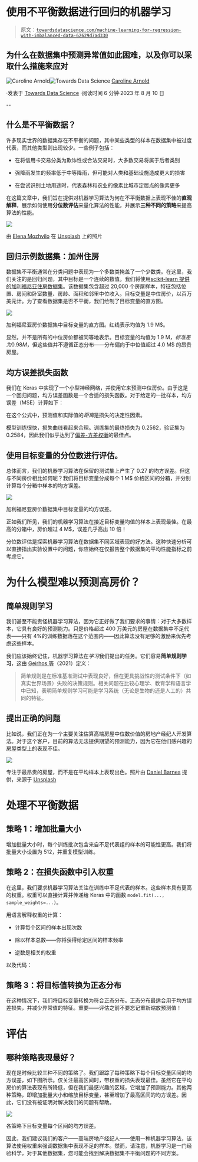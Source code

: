 # 使用不平衡数据进行回归的机器学习

> 原文：[`towardsdatascience.com/machine-learning-for-regression-with-imbalanced-data-62629d7ad330`](https://towardsdatascience.com/machine-learning-for-regression-with-imbalanced-data-62629d7ad330)

## 为什么在数据集中预测异常值如此困难，以及你可以采取什么措施来应对

[](https://medium.com/@caroline.arnold_63207?source=post_page-----62629d7ad330--------------------------------)![Caroline Arnold](https://medium.com/@caroline.arnold_63207?source=post_page-----62629d7ad330--------------------------------)[](https://towardsdatascience.com/?source=post_page-----62629d7ad330--------------------------------)![Towards Data Science](https://towardsdatascience.com/?source=post_page-----62629d7ad330--------------------------------) [Caroline Arnold](https://medium.com/@caroline.arnold_63207?source=post_page-----62629d7ad330--------------------------------)

·发表于 [Towards Data Science](https://towardsdatascience.com/?source=post_page-----62629d7ad330--------------------------------) ·阅读时间 6 分钟·2023 年 8 月 10 日

--

## 什么是不平衡数据？

许多现实世界的数据集存在不平衡的问题，其中某些类型的样本在数据集中被过度代表，而其他类型则出现较少。一些例子包括：

+   在将信用卡交易分类为欺诈性或合法交易时，大多数交易将属于后者类别

+   强降雨发生的频率低于中等降雨，但可能对人类和基础设施造成更大的损害

+   在尝试识别土地用途时，代表森林和农业的像素比城市定居点的像素更多

在这篇文章中，我们旨在提供对机器学习算法为何在不平衡数据上表现不佳的**直观解释**，展示如何使用**分位数评估**来量化算法的性能，并展示**三种不同的策略**来提高算法的性能。

![](img/9d2254efcdffa0b4fe4ec4c5e2a0b963.png)

由 [Elena Mozhvilo](https://unsplash.com/@miracleday?utm_source=medium&utm_medium=referral) 在 [Unsplash](https://unsplash.com/?utm_source=medium&utm_medium=referral) 上的照片

## 回归示例数据集：加州住房

数据集不平衡通常在分类问题中表现为一个多数类掩盖了一个少数类。在这里，我们关注的是回归问题，其中目标是一个连续的数值。我们将使用[scikit-learn 提供的加利福尼亚住房数据集](https://inria.github.io/scikit-learn-mooc/python_scripts/datasets_california_housing.html)。该数据集包含超过 20,000 个房屋样本，特征包括位置、房间和卧室数量、房龄、面积和邻里中位收入。目标变量是中位房价，以百万美元计。为了查看数据集是否不平衡，我们绘制了目标变量的直方图。

![](img/ccc961d4624f87c271a695ad5f09304b.png)

加利福尼亚房价数据集中目标变量的直方图。红线表示均值为 1.9 M$。

显然，并不是所有的中位房价都被同等地表示。目标变量的均值为 1.9 M$，标准差为 0.98 M$，但这些值并不遵循正态分布——分布偏向于中位值超过 4.0 M$ 的昂贵房屋。

## 均方误差损失函数

我们在 Keras 中实现了一个小型神经网络，并使用它来预测中位房价。由于这是一个回归问题，均方误差函数是一个合适的损失函数。对于给定的一批样本，均方误差（MSE）计算如下：

在这个公式中，预测值和实际值的*距离*是损失的决定性因素。

模型训练很快，损失曲线看起来合理。训练集的最终损失为 0.2562，验证集为 0.2584，因此我们似乎达到了[偏差-方差权衡](https://machinelearningmastery.com/gentle-introduction-to-the-bias-variance-trade-off-in-machine-learning/)的最佳点。

## 使用目标变量的分位数进行评估。

总体而言，我们的机器学习算法在保留的测试集上产生了 0.27 的均方误差。但这与不同房价相比如何呢？我们将目标变量分成每个 1 M$ 价格区间的分箱，并分别计算每个分箱中样本的均方误差。

![](img/fc64c360349e79022a6e5f07c7298f39.png)

加利福尼亚房价数据集中目标变量的均方误差。

正如我们所见，我们的机器学习算法在接近目标变量均值的样本上表现最佳。在最高的分箱中，房价超过 4 M$，误差几乎高出 10 倍！

分位数评估是探索机器学习算法在数据集不同区域表现的好方法。这种快速分析可以直接指出实验设置中的问题，你应始终在仅报告整个数据集的平均性能指标之前考虑它。

# 为什么模型难以预测高房价？

## 简单规则学习

我们甚至不能责怪机器学习算法，因为它正好做了我们要求的事情：对于大多数样本，它具有良好的预测能力。只是价格超过 400 万美元的房屋在数据集中不足代表——只有 4%的训练数据落在这个范围内——因此算法没有足够的激励来优先考虑这些样本。

我们应该始终记住，机器学习算法在*学习*我们提出的任务。它们容易**简单规则学习**，这由 [Geirhos 等](https://arxiv.org/pdf/2004.07780.pdf&quot;Bayesian)（2021）定义：

> 简单规则是在标准基准测试中表现良好，但在更具挑战性的测试条件下（如真实世界场景）失败的决策规则。相关问题在比较心理学、教育学和语言学中已知，表明简单规则学习可能是学习系统（无论是生物的还是人工的）共同的特征。

## 提出正确的问题

比如说，我们正在为一个主要关注估算高端房屋中位数价值的房地产经纪人开发算法。对于这个客户，目前的算法无法提供期望的预测能力，因为它在他们感兴趣的房屋类型上的表现不佳。

![](img/1d976cae41d9860568ef124bb8c0789b.png)

专注于最昂贵的房屋，而不是在平均样本上表现出色。照片由 [Daniel Barnes](https://unsplash.com/@dannybarness?utm_source=medium&utm_medium=referral) 提供，来源于 [Unsplash](https://unsplash.com/?utm_source=medium&utm_medium=referral)

# 处理不平衡数据

## 策略 1：增加批量大小

增加批量大小时，每个训练批次包含来自不足代表组的样本的可能性更高。我们将批量大小设置为 512，并重复模型训练。

## 策略 2：在损失函数中引入权重

在这里，我们要求机器学习算法关注在训练中不足代表的样本。这些样本具有更高的权重。权重可以直接计算并传递给 Keras 中的函数 `model.fit(..., sample_weights=...)`。

用语言解释权重的计算：

+   计算每个区间的样本出现次数

+   除以样本总数——你将获得给定区间的样本频率

+   逆数是相关的权重

以及代码：

## 策略 3：将目标值转换为正态分布

在这种情况下，我们将目标变量转换为符合正态分布。正态分布最适合用于均方误差损失，并减少异常值的特征。重要——评估之前不要忘记重新缩放预测值！

# 评估

## 哪种策略表现最好？

现在是时候比较三种不同的策略了。我们跟踪了每种策略下每个目标变量区间的均方误差，如下图所示。仅关注最高区间时，带权重的损失表现最佳。虽然它在平均房价的算法表现有所降低，但在我们最感兴趣的区域，它增加了预测能力。其他两种策略，即增加批量大小和缩放目标变量，甚至增加了最高区间的均方误差。因此，它们没有被证明对解决我们的问题有帮助。

![](img/5bcbe3d073854ce52b0977281dd54778.png)

各策略下目标变量每个区间的均方误差。

因此，我们建议我们的客户——高端房地产经纪人——使用一种机器学习算法，该算法使用权重来强调数据集中表现不足的样本。然而，请注意，机器学习是一门经验科学，对于其他数据集，您可能会找到解决数据集不平衡问题的不同方案。
